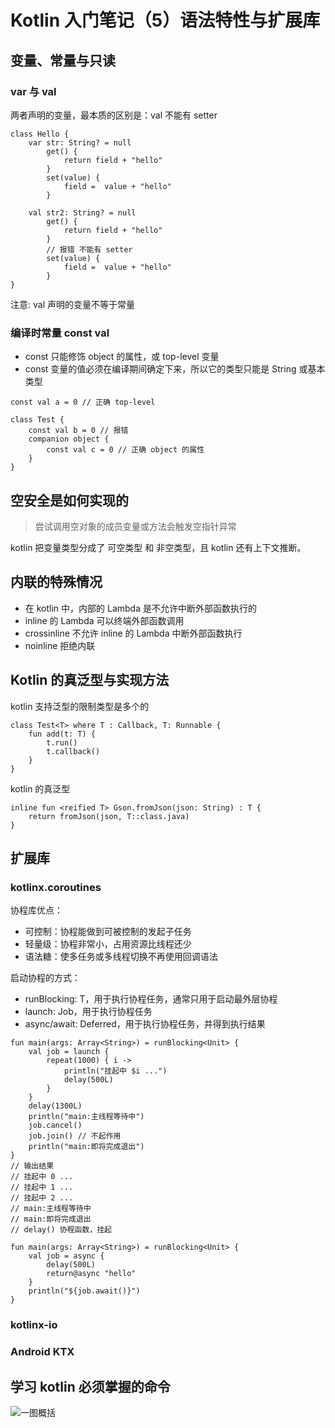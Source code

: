 
# Kotlin 入门笔记（5）语法特性与扩展库

## 变量、常量与只读

### var 与 val 
两者声明的变量，最本质的区别是：val 不能有 setter

```
class Hello {
    var str: String? = null
        get() {
            return field + "hello"
        }
        set(value) {
            field =  value + "hello"
        }
        
    val str2: String? = null
        get() {
            return field + "hello"
        }
        // 报错 不能有 setter
        set(value) {
            field =  value + "hello"
        }
}
```

注意: val 声明的变量不等于常量

### 编译时常量 const val

+ const 只能修饰 object 的属性，或 top-level 变量
+ const 变量的值必须在编译期间确定下来，所以它的类型只能是 String 或基本类型

```
const val a = 0 // 正确 top-level

class Test {
    const val b = 0 // 报错
    companion object {
        const val c = 0 // 正确 object 的属性
    }
}
```


## 空安全是如何实现的

> 尝试调用空对象的成员变量或方法会触发空指针异常

kotlin 把变量类型分成了 可空类型 和 非空类型，且 kotlin 还有上下文推断。


## 内联的特殊情况

+ 在 kotlin 中，内部的 Lambda 是不允许中断外部函数执行的
+ inline 的 Lambda 可以终端外部函数调用
+ crossinline 不允许 inline 的 Lambda 中断外部函数执行
+ noinline 拒绝内联


## Kotlin 的真泛型与实现方法

kotlin 支持泛型的限制类型是多个的

```
class Test<T> where T : Callback, T: Runnable {
    fun add(t: T) {
        t.run()
        t.callback()
    }
}
```

kotlin 的真泛型
```
inline fun <reified T> Gson.fromJson(json: String) : T {
    return fromJson(json, T::class.java)
}
```


## 扩展库

### kotlinx.coroutines

协程库优点：
+ 可控制：协程能做到可被控制的发起子任务
+ 轻量级：协程非常小，占用资源比线程还少
+ 语法糖：使多任务或多线程切换不再使用回调语法

启动协程的方式：
+ runBlocking: T，用于执行协程任务，通常只用于启动最外层协程
+ launch: Job，用于执行协程任务
+ async/await: Deferred，用于执行协程任务，并得到执行结果

```
fun main(args: Array<String>) = runBlocking<Unit> {
    val job = launch {
        repeat(1000) { i ->
            println("挂起中 $i ...")
            delay(500L)
        }
    }
    delay(1300L)
    println("main:主线程等待中")
    job.cancel()
    job.join() // 不起作用
    println("main:即将完成退出")
}
// 输出结果
// 挂起中 0 ...
// 挂起中 1 ...
// 挂起中 2 ...
// main:主线程等待中
// main:即将完成退出
// delay() 协程函数，挂起
```

```
fun main(args: Array<String>) = runBlocking<Unit> {
    val job = async {
        delay(500L)
        return@async "hello"
    }
    println("${job.await()}")
}
```

### kotlinx-io


### Android KTX


## 学习 kotlin 必须掌握的命令

![一图概括](images/WX20200711-223128@2x.png)


